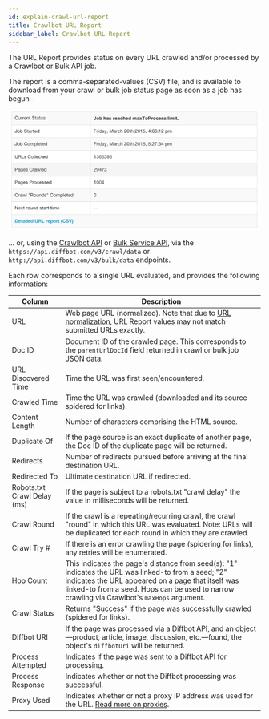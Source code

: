 ```yaml
---
id: explain-crawl-url-report
title: Crawlbot URL Report
sidebar_label: Crawlbot URL Report
---
```


The URL Report provides status on every URL crawled and/or processed by a Crawlbot or Bulk API job.

The report is a comma-separated-values (CSV) file, and is available to download from your crawl or bulk job status page as soon as a job has begun - 

![Download the URL report using the "Detailed URL report (CSV)" link.](/img/url_report_0.png)

... or, using the [Crawlbot API](api-crawlbot-api) or [Bulk Service API](api-bulk), via the `https://api.diffbot.com/v3/crawl/data` or `http://api.diffbot.com/v3/bulk/data` endpoints.

Each row corresponds to a single URL evaluated, and provides the following information:

| Column | Description |
| ------ | ----------- |
| URL | Web page URL (normalized). Note that due to [URL normalization](https://en.wikipedia.org/wiki/URL_normalization), URL Report values may not match submitted URLs exactly. |
| Doc ID | Document ID of the crawled page. This corresponds to the `parentUrlDocId` field returned in crawl or bulk job JSON data. |
| URL Discovered Time | Time the URL was first seen/encountered. |
| Crawled Time | Time the URL was crawled (downloaded and its source spidered for links). |
| Content Length | Number of characters comprising the HTML source. |
| Duplicate Of | If the page source is an exact duplicate of another page, the Doc ID of the duplicate page will be returned. |
| Redirects | Number of redirects pursued before arriving at the final destination URL. |
| Redirected To | Ultimate destination URL if redirected. |
| Robots.txt Crawl Delay (ms) | If the page is subject to a robots.txt "crawl delay" the value in milliseconds will be returned. |
| Crawl Round | If the crawl is a repeating/recurring crawl, the crawl "round" in which this URL was evaluated. Note: URLs will be duplicated for each round in which they are crawled. |
| Crawl Try # | If there is an error crawling the page (spidering for links), any retries will be enumerated. |
| Hop Count | This indicates the page's distance from seed(s): "1" indicates the URL was linked-to from a seed; "2" indicates the URL appeared on a page that itself was linked-to from a seed. Hops can be used to narrow crawling via Crawlbot's `maxHops` argument. |
| Crawl Status | Returns "Success" if the page was successfully crawled (spidered for links). |
| Diffbot URI | If the page was processed via a Diffbot API, and an object—product, article, image, discussion, etc.—found, the object's `diffbotUri` will be returned. |
| Process Attempted | Indicates if the page was sent to a Diffbot API for processing. |
| Process Response | Indicates whether or not the Diffbot processing was successful. |
| Proxy Used | Indicates whether or not a proxy IP address was used for the URL. [Read more on proxies](explain-using-different-proxies). |